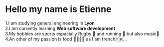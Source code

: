 # Hello my name is Etienne<br/>

1.I am studying general engineering in **Lyon**<br/>
2.I am currently learning **Web software development** <br/>
3.My hobbies are sports espacially Rugby 🏈 and running 🏃 but also music🎷<br/>
4.An other of my passion is food 🥩🧇🥗🍺 as I am french🇫🇷... <br/>
<!--
**EtienneVassallo-Huet/EtienneVassallo-Huet** is a ✨ _special_ ✨ repository because its `README.md` (this file) appears on your GitHub profile.

Here are some ideas to get you started:

- 🔭 I’m currently working on ...
- 🌱 I’m currently learning ...
- 👯 I’m looking to collaborate on ...
- 🤔 I’m looking for help with ...
- 💬 Ask me about ...
- 📫 How to reach me: ...
- 😄 Pronouns: ...
- ⚡ Fun fact: ...
-->
